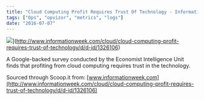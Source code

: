 ```yaml
---
title: "Cloud Computing Profit Requires Trust Of Technology - InformationWeek"
tags: ["Ops", "opvizor", "metrics", "logs"]
date: "2016-07-07"
---
```


![](9d29417b-461c-4455-99c8-caeb58121f14.jpg)](http://www.informationweek.com/cloud/cloud-computing-profit-requires-trust-of-technology/d/d-id/1326106)

A Google-backed survey conducted by the Economist Intelligence Unit finds that profiting from cloud computing requires trust in the technology.

Sourced through Scoop.it from: [www.informationweek.com](http://www.informationweek.com/cloud/cloud-computing-profit-requires-trust-of-technology/d/d-id/1326106)
